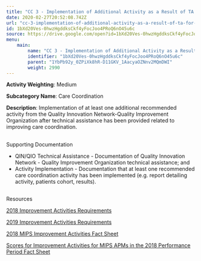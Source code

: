 ```yaml
---
title: "CC 3 - Implementation of Additional Activity as a Result of TA for Improving Care Coordination"
date: 2020-02-27T20:52:08.742Z
url: "cc-3-implementation-of-additional-activity-as-a-result-of-ta-for-improving-care-coordination.md"
id: 1bXd20Ves-0hwzHgddksCkf4yFocJoo4PRoQ6nO45u6c
source: https://drive.google.com/open?id=1bXd20Ves-0hwzHgddksCkf4yFocJoo4PRoQ6nO45u6c
menu:
    main:
        name: "CC 3 - Implementation of Additional Activity as a Result of TA for Improving Care Coordination"
        identifier: "1bXd20Ves-0hwzHgddksCkf4yFocJoo4PRoQ6nO45u6c"
        parent: "1YbPb92y_0ZPiXk8hR-D11GKV_1AacyaOZNnv2MQmDWI"
        weight: 2990
---
```









**Activity Weighting**: Medium

**Subcategory Name**: Care Coordination

**Description**: Implementation of at least one additional recommended activity from the Quality Innovation Network-Quality Improvement Organization after technical assistance has been provided related to improving care coordination.







## 

Supporting Documentation

* QIN/QIO Technical Assistance - Documentation of Quality Innovation Network - Quality Improvement Organization technical assistance; and 
* Activity Implementation - Documentation that at least one recommended care coordination activity has been implemented (e.g. report detailing activity, patients cohort, results).







## 

Resources

[2018 Improvement Activities Requirements](https://qpp.cms.gov/mips/improvement-activities?py=2018)

[2019 Improvement Activities Requirements](https://qpp.cms.gov/mips/improvement-activities?py=2019)

[2018 MIPS Improvement Activities Fact Sheet](https://qpp.cms.gov/resource/2018%20MIPS%20Improvement%20Activities%20Fact%20Sheet)

[Scores for Improvement Activities for MIPS APMs in the 2018 Performance Period Fact Sheet](https://qpp.cms.gov/resource/2018%20MIPS%20APMs%20improvement%20Activities%20scores%20fact%20sheet)

